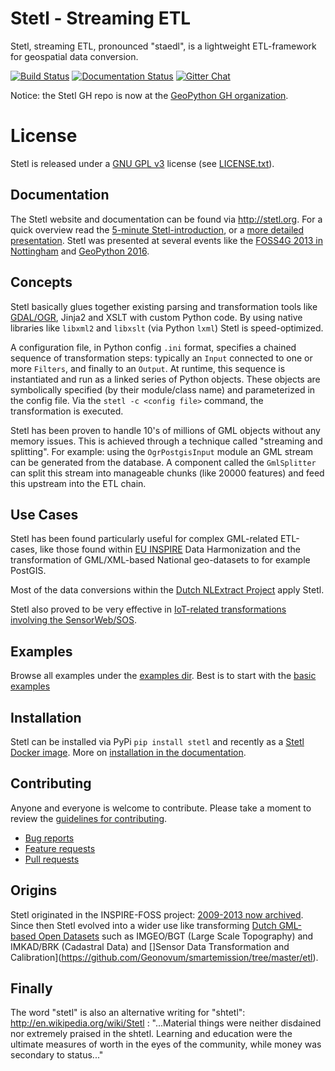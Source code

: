 # Stetl - Streaming ETL

Stetl, streaming ETL, pronounced "staedl", is a lightweight ETL-framework for geospatial data conversion. 

[![Build Status](https://travis-ci.org/geopython/stetl.png)](https://travis-ci.org/geopython/stetl)
[![Documentation Status](https://img.shields.io/badge/docs-latest-brightgreen.svg)](http://stetl.readthedocs.org/en/latest)
[![Gitter Chat](http://img.shields.io/badge/chat-online-brightgreen.svg)](https://gitter.im/geopython/stetl)

Notice: the Stetl GH repo is now at the [GeoPython GH organization](https://github.com/geopython).

# License

Stetl is released under a [GNU GPL v3](https://en.wikipedia.org/wiki/GNU_General_Public_License) license
(see [LICENSE.txt](LICENSE.txt)).

## Documentation

The Stetl website and documentation can be found via http://stetl.org.
For a quick overview read the [5-minute Stetl-introduction](http://www.slideshare.net/justb4/5-minute-intro-to-setl), 
or a [more detailed presentation](http://www.slideshare.net/justb4/stetl-foss4g20131024v1).
Stetl was presented at several events like the
[FOSS4G 2013 in Nottingham](http://2013.foss4g.org) and [GeoPython 2016](http://www.geopython.net).

## Concepts 

Stetl basically glues together existing parsing and transformation tools like [GDAL/OGR](http://gdal.org), Jinja2 and 
XSLT with custom Python code. By using native libraries like `libxml2` and `libxslt` (via Python `lxml`) Stetl is speed-optimized.

A configuration file, in Python config `.ini` format, specifies a chained sequence of transformation 
steps: typically an `Input` connected to one or more `Filters`, and finally to an `Output`.
At runtime, this sequence is instantiated and run as a linked series of Python objects. These objects are 
symbolically specified (by their module/class name) and parameterized in the config file. 
Via the `stetl -c <config file>`  command, the transformation is executed.

Stetl has been proven to handle 10's of millions of GML objects without any memory issues.
This is achieved through a technique called "streaming and splitting". 
For example: using the `OgrPostgisInput` module an GML stream can be generated from the database.
A component called the `GmlSplitter` can split this stream into manageable chunks (like 20000 features) 
and feed this upstream into the ETL chain.

## Use Cases

Stetl has been found particularly useful for complex GML-related ETL-cases, like those found
within [EU INSPIRE](http://inspire.ec.europa.eu/) Data Harmonization and the transformation
of GML/XML-based National geo-datasets to for example PostGIS.

Most of the data conversions within the [Dutch NLExtract Project](https://github.com/nlextract/NLExtract) apply Stetl.

Stetl also proved to be very effective in [IoT-related transformations involving the SensorWeb/SOS](https://github.com/Geonovum/smartemission).

## Examples

Browse all examples under the [examples dir](examples). 
Best is to start with the [basic examples](examples/basics)

## Installation
 
Stetl can be installed via PyPi `pip install stetl` and recently as a [Stetl Docker image](https://hub.docker.com/r/geopython/stetl).
More on [installation in the documentation](http://www.stetl.org/en/latest/install.html).

## Contributing

Anyone and everyone is welcome to contribute. Please take a moment to
review the [guidelines for contributing](CONTRIBUTING.md).

* [Bug reports](CONTRIBUTING.md#bugs)
* [Feature requests](CONTRIBUTING.md#features)
* [Pull requests](CONTRIBUTING.md#pull-requests)

## Origins

Stetl originated in the INSPIRE-FOSS project: [2009-2013 now archived](https://github.com/justb4/inspire-foss). 
Since then Stetl evolved into a wider use like
transforming [Dutch GML-based Open Datasets](https://github.com/nlextract/NLExtract) such as IMGEO/BGT (Large Scale Topography) 
and IMKAD/BRK (Cadastral Data) and []Sensor Data Transformation and Calibration](https://github.com/Geonovum/smartemission/tree/master/etl).

## Finally

The word "stetl" is also an alternative writing for "shtetl":
http://en.wikipedia.org/wiki/Stetl : "...Material things were neither disdained nor
extremely praised in the shtetl. Learning and education were the ultimate measures of 
worth in the eyes of the community,
while money was secondary to status..."



